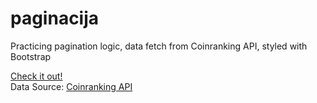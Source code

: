 # paginacija

Practicing pagination logic, data fetch from Coinranking API, styled with Bootstrap

<a href="https://github.com/tosibakoludo/pagination">Check it out!</a>  
Data Source: <a href="https://developers.coinranking.com/api">Coinranking API</a>  
